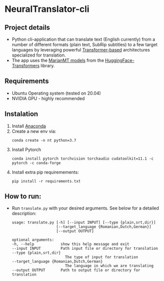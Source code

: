 # NeuralTranslator-cli

## Project details
- Python cli-application that can translate text (English currently) from a number of different formats (plain text, SubRip subtitles) to a few target languages by leveraging powerful [Transformer-based](https://arxiv.org/abs/1706.03762) architectures specialized for translation.
- The app uses the [MarianMT models](https://huggingface.co/transformers/model_doc/marian.html) from the [HuggingFace-Transformers](https://github.com/huggingface/transformers) library.

## Requirements
- Ubuntu Operating system (tested on 20.04)
- NVIDIA GPU - highly recommended

## Instalation
1. Install [Anaconda](https://www.anaconda.com/)
2. Create a new env via: 
    ```
    conda create -n nt python=3.7
    ```
3. Install Pytorch 
    ```
    conda install pytorch torchvision torchaudio cudatoolkit=11.1 -c pytorch -c conda-forge
    ```
4. Install extra pip requiremements: 
    ```
    pip install -r requirements.txt
    ```

## How to run:
- Run `translate.py` with your desired arguments. See below for a detailed description:
    ```
    usage: translate.py [-h] [--input INPUT] [--type {plain,srt,dir}]
                        [--target_language {Romanian,Dutch,German}]
                        [--output OUTPUT]

    optional arguments:
    -h, --help            show this help message and exit
    --input INPUT         Path input file or directory for translation
    --type {plain,srt,dir}
                            The type of input for translation
    --target_language {Romanian,Dutch,German}
                            The language in which we are translating
    --output OUTPUT       Path to output file or directory for translation
    ```